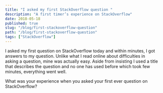 ```yaml
---
title: "I asked my first StackOverflow question "
description: "A first timer’s experience on StackOverflow"
date: 2018-05-18
published: true
slug: "/blog/first-stackoverflow-question"
path: "/blog/first-stackoverflow-question"
tags: ["StackOverflow"]
---
```


I asked my first question on StackOverflow today and within minutes, I got answers to my question. Unlike what I read online about difficulties in asking a question, mine was actually easy. Aside from insisting I used a title that describes the question and no one has used before which took few minutes, everything went well.

What was your experience when you asked your first ever question on StackOverflow?
